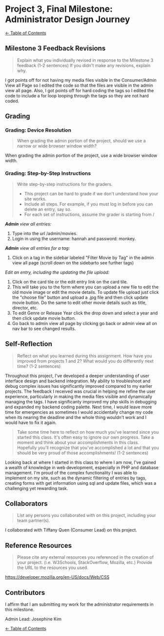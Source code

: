 # Project 3, Final Milestone: **Administrator** Design Journey

[← Table of Contents](../design-journey.md)


## Milestone 3 Feedback Revisions
> Explain what you individually revised in response to the Milestone 3 feedback (1-2 sentences)
> If you didn't make any revisions, explain why.

I got points off for not having my media files visible in the Consumer/Admin View all Page so I edited the code so that the files are visible in the admin view all page. Also, I got points off for hard coding the tags so I edited the code to include a for loop looping through the tags so they are not hard coded.


## Grading

### Grading: Device Resolution
> When grading the admin portion of the project, should we use a narrow or wide browser window width?

When grading the admin portion of the project, use a wide browser window width.


### Grading: Step-by-Step Instructions
> Write step-by-step instructions for the graders.
>
> - This project can be hard to grade if we don't understand how your site works.
> - Include all steps. For example, if you must log in before you can delete an entry, say so.
> - For each set of instructions, assume the grader is starting from /

_**Admin** view all entries:_

1. Type into the url /admin/movies.
2. Login in using the username: hannah and password: monkey.

_**Admin** view all entries for a tag:_

1. Click on a tag in the sidebar labeled "Filter Movie by Tag" in the admin view all page (scroll down on the sidebarto see further tags)

_Edit an entry, including the updating the file upload:_

1. Click on the card tile or the edit entry link on the card tile.
2. This will take you to the form where you can upload a new file to edit the old movie image or edit the movie details. To update file upload just click the "choose file" button and upload a .jpg file and then click update movie button. Do the same to edit other movie details such as title, director, etc.
3. To edit Genre or Release Year click the drop down and select a year and then click update movie button.
4. Go back to admin view all page by clicking go back or admin view all on nav bar to see changed results.


## Self-Reflection
> Reflect on what you learned during this assignment.
> How have you improved from projects 1 and 2?
> What would you do differently next time? (1-2 sentences)

Throughout this project, I've developed a deeper understanding of user interface design and backend integration. My ability to troubleshoot and debug complex issues has significantly improved compared to my earlier projects. The feedback I received was crucial in helping me refine the user experience, particularly in making the media files visible and dynamically managing the tags. I have significanty improved my php skills in debugging and expanded my backend coding palette. Next time, I would leave more time for emergencies as sometimes I would accidentally change my code when its nearing the deadline and the whole thing wouldn't work and I would have to fix it again.

> Take some time here to reflect on how much you've learned since you started this class. It's often easy to ignore our own progress. Take a moment and think about your accomplishments in this class. Hopefully you'll recognize that you've accomplished a lot and that you should be very proud of those accomplishments! (1-2 sentences)

Looking back at where I started in this class to where I am now, I've gained a wealth of knowledge in web development, especially in PHP and database management. I'm proud of the complex functionality I was able to implement on my site, such as the dynamic filtering of entries by tags, creating forms with get information using sql and update files, which was a challenging yet rewarding task.

## Collaborators
> List any persons you collaborated with on this project, including your team partner(s).

I collaborated with Tiffany Quen (Consumer Lead) on this project.

## Reference Resources
> Please cite any external resources you referenced in the creation of your project.
> (i.e. W3Schools, StackOverflow, Mozilla, etc.)
> Provide the URL to the resources you used.

<https://developer.mozilla.org/en-US/docs/Web/CSS>

## Contributors

I affirm that I am submitting my work for the administrator requirements in this milestone.

Admin Lead: Josephine Kim


[← Table of Contents](../design-journey.md)
